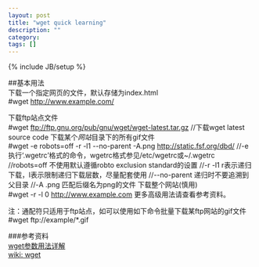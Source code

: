 ```yaml
---
layout: post
title: "wget quick learning"
description: ""
category: 
tags: []
---
```

{% include JB/setup %}

##基本用法  
下载一个指定网页的文件，默认存储为index.html  
	#wget http://www.example.com/

下载ftp站点文件  
	#wget ftp://ftp.gnu.org/pub/gnu/wget/wget-latest.tar.gz	//下载wget latest source code
下载某个*网站*目录下的所有gif文件  
	#wget -e robots=off -r -l1 --no-parent -A.png http://static.fsf.org/dbd/
	//-e		执行‘.wgetrc’格式的命令，wgetrc格式参见/etc/wgetrc或~/.wgetrc
	//robots=off	不使用默认遵循robto exclusion standard的设置
	//-r -l1	r表示递归下载，l表示限制递归下载层数，尽量配套使用
	//--no-parent	递归时不要追溯到父目录
	//-A .png	匹配后缀名为png的文件
下载整个网站(慎用)  
	#wget -r -l 0 http://www.example.com
更多高级用法请查看参考资料。  


注：通配符只适用于ftp站点，如可以使用如下命令批量下载某ftp网站的gif文件  
	#wget ftp://example/*.gif


###参考资料  
[wget参数用法详解](http://www.ha97.com/153.html)  
[wiki: wget](http://en.wikipedia.org/wiki/Wget)  

